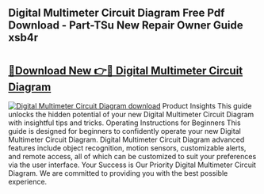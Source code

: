 ## Digital Multimeter Circuit Diagram Free Pdf Download - Part-TSu New Repair Owner Guide xsb4r

# <h2><a href="http://dfovk33.blite.top/?on=Digital+Multimeter+Circuit+Diagram">🔗Download New 👉🔴 Digital Multimeter Circuit Diagram</a></h2>

[![Digital Multimeter Circuit Diagram download](https://i.imgur.com/lujVjoI.png)](http://dfovk33.blite.top/?on=Digital+Multimeter+Circuit+Diagram)
Product Insights This guide unlocks the hidden potential of your new Digital Multimeter Circuit Diagram with insightful tips and tricks. Operating Instructions for Beginners This guide is designed for beginners to confidently operate your new Digital Multimeter Circuit Diagram. Digital Multimeter Circuit Diagram advanced features include object recognition, motion sensors, customizable alerts, and remote access, all of which can be customized to suit your preferences via the user interface. Your Success is Our Priority Digital Multimeter Circuit Diagram. We are committed to providing you with the best possible experience.
